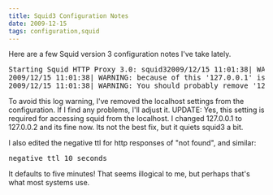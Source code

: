 ```yaml
---
title: Squid3 Configuration Notes
date: 2009-12-15
tags: configuration,squid
---
```

Here are a few Squid version 3 configuration notes I've take lately.

<pre class="sh_sh">
Starting Squid HTTP Proxy 3.0: squid32009/12/15 11:01:38| WARNING: '127.0.0.1' is a subnetwork of '127.0.0.1'
2009/12/15 11:01:38| WARNING: because of this '127.0.0.1' is ignored to keep splay tree searching predictable
2009/12/15 11:01:38| WARNING: You should probably remove '127.0.0.1' from the ACL named 'localhost'
</pre>

To avoid this log warning, I've removed the localhost settings from the configuration. If I find any problems, I'll adjust it. UPDATE: Yes, this setting is required for accessing squid from the localhost. I changed 127.0.0.1 to 127.0.0.2 and its fine now. Its not the best fix, but it quiets squid3 a bit.

I also edited the negative ttl for http responses of "not found", and similar:

<pre class="sh_sh">
negative_ttl 10 seconds
</pre>

It defaults to five minutes! That seems illogical to me, but perhaps that's what most systems use.

